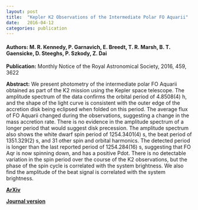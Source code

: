 ```yaml
---
layout: post
title:  "Kepler K2 Observations of the Intermediate Polar FO Aquarii"
date:   2016-04-12
categories: publication
---
```


#### **Authors:** M. R. Kennedy, P. Garnavich, E. Breedt, T. R. Marsh, B. T. Gaensicke, D. Steeghs, P. Szkody, Z. Dai
**Publication:** Monthly Notice of the Royal Astronomical Society, 2016, 459, 3622

**Abstract:**
We present photometry of the intermediate polar FO Aquarii obtained as part of the K2 mission using the Kepler space telescope. The amplitude spectrum of the data confirms the orbital period of 4.8508(4) h, and the shape of the light curve is consistent with the outer edge of the accretion disk being eclipsed when folded on this period. The average flux of FO Aquarii changed during the observations, suggesting a change in the mass accretion rate. There is no evidence in the amplitude spectrum of a longer period that would suggest disk precession. The amplitude spectrum also shows the white dwarf spin period of 1254.3401(4) s, the beat period of 1351.329(2) s, and 31 other spin and orbital harmonics. The detected period is longer than the last reported period of 1254.284(16) s, suggesting that FO Aqr is now spinning down, and has a positive Pdot. There is no detectable variation in the spin period over the course of the K2 observations, but the phase of the spin cycle is correlated with the system brightness. We also find the amplitude of the beat signal is correlated with the system brightness.

**[ArXiv](http://arxiv.org/abs/1604.02146)**

**[Journal version](http://mnras.oxfordjournals.org/content/459/4/3622)**
